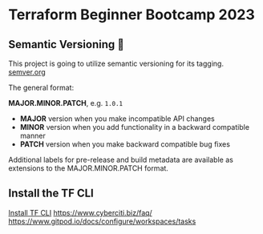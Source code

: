 # Terraform Beginner Bootcamp 2023

## Semantic Versioning :mage:

This project is going to utilize semantic versioning for its tagging.
[semver.org](https://semver.org/)

The general format:

**MAJOR.MINOR.PATCH**, e.g. `1.0.1`

- **MAJOR** version when you make incompatible API changes
- **MINOR** version when you add functionality in a backward compatible manner
- **PATCH** version when you make backward compatible bug fixes

Additional labels for pre-release and build metadata are available as extensions to the MAJOR.MINOR.PATCH format.

## Install the TF CLI
[Install TF CLI](https://developer.hashicorp.com/terraform/tutorials/aws-get-started/install-cli)
https://www.cyberciti.biz/faq/
https://www.gitpod.io/docs/configure/workspaces/tasks
